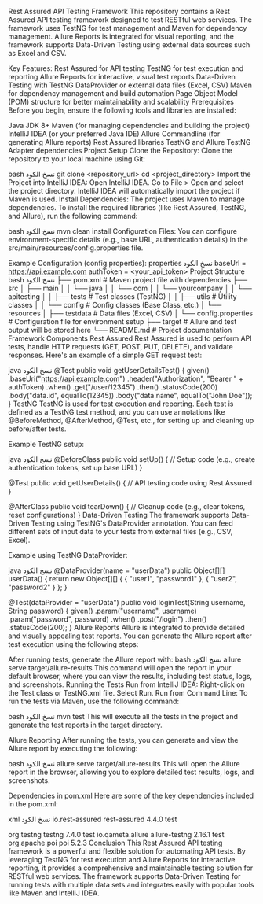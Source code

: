 Rest Assured API Testing Framework
This repository contains a Rest Assured API testing framework designed to test RESTful web services. The framework uses TestNG for test management and Maven for dependency management. Allure Reports is integrated for visual reporting, and the framework supports Data-Driven Testing using external data sources such as Excel and CSV.

Key Features:
Rest Assured for API testing
TestNG for test execution and reporting
Allure Reports for interactive, visual test reports
Data-Driven Testing with TestNG DataProvider or external data files (Excel, CSV)
Maven for dependency management and build automation
Page Object Model (POM) structure for better maintainability and scalability
Prerequisites
Before you begin, ensure the following tools and libraries are installed:

Java JDK 8+
Maven (for managing dependencies and building the project)
IntelliJ IDEA (or your preferred Java IDE)
Allure Commandline (for generating Allure reports)
Rest Assured libraries
TestNG and Allure TestNG Adapter dependencies
Project Setup
Clone the Repository:
Clone the repository to your local machine using Git:

bash
نسخ الكود
git clone <repository_url>
cd <project_directory>
Import the Project into IntelliJ IDEA:
Open IntelliJ IDEA.
Go to File > Open and select the project directory.
IntelliJ IDEA will automatically import the project if Maven is used.
Install Dependencies:
The project uses Maven to manage dependencies. To install the required libraries (like Rest Assured, TestNG, and Allure), run the following command:

bash
نسخ الكود
mvn clean install
Configuration Files:
You can configure environment-specific details (e.g., base URL, authentication details) in the src/main/resources/config.properties file.

Example Configuration (config.properties):
properties
نسخ الكود
baseUrl = https://api.example.com
authToken = <your_api_token>
Project Structure
bash
نسخ الكود
├── pom.xml                    # Maven project file with dependencies
├── src
│   ├── main
│   │   └── java
│   │       └── com
│   │           └── yourcompany
│   │               └── apitesting
│   │                   ├── tests        # Test classes (TestNG)
│   │                   ├── utils        # Utility classes
│   │                   └── config       # Config classes (Base Class, etc.)
│   └── resources
│       ├── testdata            # Data files (Excel, CSV)
│       └── config.properties   # Configuration file for environment setup
├── target                     # Allure and test output will be stored here
└── README.md                  # Project documentation
Framework Components
Rest Assured
Rest Assured is used to perform API tests, handle HTTP requests (GET, POST, PUT, DELETE), and validate responses. Here's an example of a simple GET request test:

java
نسخ الكود
@Test
public void getUserDetailsTest() {
    given()
        .baseUri("https://api.example.com")
        .header("Authorization", "Bearer " + authToken)
    .when()
        .get("/user/12345")
    .then()
        .statusCode(200)
        .body("data.id", equalTo(12345))
        .body("data.name", equalTo("John Doe"));
}
TestNG
TestNG is used for test execution and reporting. Each test is defined as a TestNG test method, and you can use annotations like @BeforeMethod, @AfterMethod, @Test, etc., for setting up and cleaning up before/after tests.

Example TestNG setup:

java
نسخ الكود
@BeforeClass
public void setUp() {
    // Setup code (e.g., create authentication tokens, set up base URL)
}

@Test
public void getUserDetails() {
    // API testing code using Rest Assured
}

@AfterClass
public void tearDown() {
    // Cleanup code (e.g., clear tokens, reset configurations)
}
Data-Driven Testing
The framework supports Data-Driven Testing using TestNG's DataProvider annotation. You can feed different sets of input data to your tests from external files (e.g., CSV, Excel).

Example using TestNG DataProvider:

java
نسخ الكود
@DataProvider(name = "userData")
public Object[][] userData() {
    return new Object[][] {
        { "user1", "password1" },
        { "user2", "password2" }
    };
}

@Test(dataProvider = "userData")
public void loginTest(String username, String password) {
    given()
        .param("username", username)
        .param("password", password)
    .when()
        .post("/login")
    .then()
        .statusCode(200);
}
Allure Reports
Allure is integrated to provide detailed and visually appealing test reports. You can generate the Allure report after test execution using the following steps:

After running tests, generate the Allure report with:
bash
نسخ الكود
allure serve target/allure-results
This command will open the report in your default browser, where you can view the results, including test status, logs, and screenshots.
Running the Tests
Run from IntelliJ IDEA:
Right-click on the Test class or TestNG.xml file.
Select Run.
Run from Command Line:
To run the tests via Maven, use the following command:

bash
نسخ الكود
mvn test
This will execute all the tests in the project and generate the test reports in the target directory.

Allure Reporting
After running the tests, you can generate and view the Allure report by executing the following:

bash
نسخ الكود
allure serve target/allure-results
This will open the Allure report in the browser, allowing you to explore detailed test results, logs, and screenshots.

Dependencies in pom.xml
Here are some of the key dependencies included in the pom.xml:

xml
نسخ الكود
<dependency>
    <groupId>io.rest-assured</groupId>
    <artifactId>rest-assured</artifactId>
    <version>4.4.0</version>
    <scope>test</scope>
</dependency>

<!-- TestNG -->
<dependency>
    <groupId>org.testng</groupId>
    <artifactId>testng</artifactId>
    <version>7.4.0</version>
    <scope>test</scope>
</dependency>

<!-- Allure TestNG Adapter -->
<dependency>
    <groupId>io.qameta.allure</groupId>
    <artifactId>allure-testng</artifactId>
    <version>2.16.1</version>
    <scope>test</scope>
</dependency>

<!-- Apache POI (for Data-Driven Testing) -->
<dependency>
    <groupId>org.apache.poi</groupId>
    <artifactId>poi</artifactId>
    <version>5.2.3</version>
</dependency>
Conclusion
This Rest Assured API testing framework is a powerful and flexible solution for automating API tests. By leveraging TestNG for test execution and Allure Reports for interactive reporting, it provides a comprehensive and maintainable testing solution for RESTful web services. The framework supports Data-Driven Testing for running tests with multiple data sets and integrates easily with popular tools like Maven and IntelliJ IDEA.
